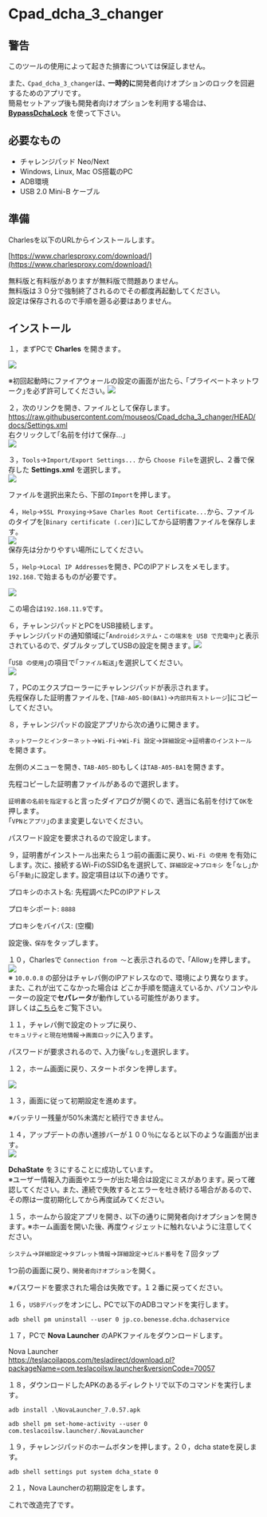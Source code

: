 # Cpad\_dcha\_3\_changer

## 警告

このツールの使用によって起きた損害については保証しません｡

また､ `Cpad_dcha_3_changer`は､ **一時的に**開発者向けオプションのロックを回避するためのアプリです｡  
簡易セットアップ後も開発者向けオプションを利用する場合は､ [**BypassDchaLock**](https://github.com/s1204IT/BypassDchaLock) を使って下さい｡

## 必要なもの

*   チャレンジパッド Neo/Next
*   Windows, Linux, Mac OS搭載のPC
*   ADB環境
*   USB 2.0 Mini-B ケーブル

## 準備

Charlesを以下のURLからインストールします｡

[https://www.charlesproxy.com/download/](https://www.charlesproxy.com/download/)

無料版と有料版がありますが無料版で問題ありません｡  
無料版は３０分で強制終了されるのでその都度再起動してください｡  
設定は保存されるので手順を遡る必要はありません｡

## インストール

１，まずPCで **Charles** を開きます｡

![](https://user-images.githubusercontent.com/52069677/223978260-88cb73c3-fc5c-4e71-9c90-080206a7bcb5.png)

※初回起動時にファイアウォールの設定の画面が出たら､ ｢プライベートネットワーク｣を必ず許可してください｡
![](https://user-images.githubusercontent.com/52069677/223978231-a80befe8-531e-44f9-8361-d2316e4741f8.png)

２，次のリンクを開き､ ファイルとして保存します｡  
<https://raw.githubusercontent.com/mouseos/Cpad_dcha_3_changer/HEAD/docs/Settings.xml>  
右クリックして｢名前を付けて保存...｣  
![](https://user-images.githubusercontent.com/52069677/223977340-bf346a16-d8fb-4cec-aea0-16447a142f6b.png)  

３，`Tools`→`Import/Export Settings...` から `Choose File`を選択し､ ２番で保存した **Settings.xml** を選択します｡  
![](https://user-images.githubusercontent.com/52069677/224062723-8286164b-3b16-489a-baa9-1c5e758cdba2.png)

ファイルを選択出来たら､ 下部の`Import`を押します｡

４，`Help`→`SSL Proxying`→`Save Charles Root Certificate...`から､ ファイルのタイプを[`Binary certificate (.cer)`]にしてから証明書ファイルを保存します｡  
![](https://user-images.githubusercontent.com/52069677/164907250-9a3b0ebc-d761-412d-b573-50b41dc855b8.png)  
保存先は分かりやすい場所にしてください｡

５，`Help`→`Local IP Addresses`を開き､ PCのIPアドレスをメモします｡  
`192.168.`で始まるものが必要です｡

![](https://user-images.githubusercontent.com/52069677/205293725-fa181ca2-f946-4220-bbe9-2a41b1b81f0a.png)

この場合は`192.168.11.9`です｡

６，チャレンジパッドとPCをUSB接続します｡  
チャレンジパッドの通知領域に｢`Androidシステム・この端末を USB で充電中`｣と表示されているので､ ダブルタップしてUSBの設定を開きます｡
![](https://user-images.githubusercontent.com/52069677/164910761-156ca2b0-11e3-4f51-9832-1ea2128c834b.png)  

｢`USB の使用`｣の項目で｢`ファイル転送`｣を選択してください｡  
![](https://user-images.githubusercontent.com/52069677/164909609-7326b7d8-7b8d-4a6b-8ec8-0fa649316f3e.png)

７，PCのエクスプローラーにチャレンジパッドが表示されます｡  
先程保存した証明書ファイルを､ [`TAB-A05-BD(BA1)`→`内部共有ストレージ`]にコピーしてください｡

８，チャレンジパッドの設定アプリから次の通りに開きます｡

`ネットワークとインターネット`→`Wi-Fi`→`Wi-Fi 設定`→`詳細設定`→`証明書のインストール` を開きます｡

左側のメニューを開き､ `TAB-A05-BD`もしくは`TAB-A05-BA1`を開きます｡

先程コピーした証明書ファイルがあるので選択します｡

`証明書の名前を指定する`と言ったダイアログが開くので､ 適当に名前を付けて`OK`を押します｡  
｢`VPNとアプリ`｣のまま変更しないでください｡

パスワード設定を要求されるので設定します｡

９，証明書がインストール出来たら１つ前の画面に戻り､ `Wi-Fi の使用` を有効にします｡ 
次に､ 接続するWi-FiのSSID名を選択して､ `詳細設定`→`プロキシ` を｢`なし`｣から｢`手動`｣に設定します｡ 
設定項目は以下の通りです｡  

プロキシのホスト名: 先程調べたPCのIPアドレス

プロキシポート: `8888`

プロキシをバイパス: (空欄)

設定後､ `保存`をタップします｡

１０，Charlesで `Connection from ～`と表示されるので､ ｢Allow｣を押します｡  
![](https://user-images.githubusercontent.com/52069677/164911402-8e4f994e-8871-4fea-9f5e-1b811dfd58ee.png)  
※ `10.0.0.8` の部分はチャレパ側のIPアドレスなので､ 環境により異なります｡  
また､ これが出てこなかった場合は どこか手順を間違えているか､ パソコンやルーターの設定で**セパレータ**が動作している可能性があります｡  
詳しくは[こちら](Separator.md)をご覧下さい｡

１１，チャレパ側で設定のトップに戻り､  
`セキュリティと現在地情報`→`画面ロック`に入ります｡

パスワードが要求されるので､ 入力後｢`なし`｣を選択します｡

１２，ホーム画面に戻り､ スタートボタンを押します｡

![](https://user-images.githubusercontent.com/52069677/164911100-959604e3-d1c9-4250-9b95-94fbb2b0de62.png)

１３，画面に従って初期設定を進めます｡

※バッテリー残量が50%未満だと続行できません｡

１４，アップデートの赤い進捗バーが１００％になると以下のような画面が出ます｡  
![](https://user-images.githubusercontent.com/52069677/223981470-0474e9d7-1f38-474a-ab5a-66b3a92bddc6.png)

**DchaState** を３にすることに成功しています｡  
※ユーザー情報入力画面やエラーが出た場合は設定にミスがあります｡ 戻って確認してください｡
また､ 連続で失敗するとエラーを吐き続ける場合があるので､ その際は一度初期化してから再度試みてください｡

１５，ホームから設定アプリを開き､ 以下の通りに開発者向けオプションを開きます｡
※ホーム画面を開いた後､ 再度ウィジェットに触れないように注意してください｡  

`システム`→`詳細設定`→`タブレット情報`→`詳細設定`→`ビルド番号`を７回タップ

1つ前の画面に戻り､ `開発者向けオプション`を開く｡

※パスワードを要求された場合は失敗です｡ １２番に戻ってください｡

１６，`USBデバッグ`をオンにし､ PCで以下のADBコマンドを実行します｡
```
adb shell pm uninstall --user 0 jp.co.benesse.dcha.dchaservice
```

１７，PCで **Nova Launcher** のAPKファイルをダウンロードします｡

Nova Launcher  
<https://teslacoilapps.com/tesladirect/download.pl?packageName=com.teslacoilsw.launcher&versionCode=70057>

１８，ダウンロードしたAPKのあるディレクトリで以下のコマンドを実行します｡
```
adb install .\NovaLauncher_7.0.57.apk
```
```
adb shell pm set-home-activity --user 0 com.teslacoilsw.launcher/.NovaLauncher
```

１９，チャレンジパッドのホームボタンを押します｡
２０，dcha stateを戻します。
```
adb shell settings put system dcha_state 0
```
２１，Nova Launcherの初期設定をします｡

これで改造完了です｡
